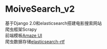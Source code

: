 # MoiveSearch_v2
基于Django 2.0和elasticsearch搭建电影搜索网站<br>
爬虫框架Scrapy<br/>
前端模板<a href="amazeui.org">Amaze UI</a><br>
爬虫数据存储<a href="https://github.com/medcl/elasticsearch-rtf">elasticsearch-rtf </a>

